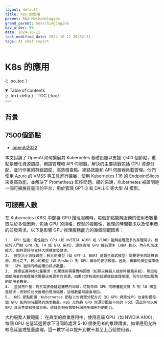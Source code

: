 ```yaml
---
layout: default
title: K8s 的應用
parent: RAG Methodologies
grand_parent: SearchingEngine
nav_order: 99
date: 2024-10-12 
last_modified_date: 2024-10-12 20:32:31
tags: AI chat report
---
```


# K8s 的應用
{: .no_toc }

<details open markdown="block">
  <summary>
    Table of contents
  </summary>
  {: .text-delta }
- TOC
{:toc}
</details>
---

## 背景

## 7500個節點

- [openAI2022](https://juejin.cn/post/7255230505409429559)

本文討論了 OpenAI 如何擴展其 Kubernetes 基礎設施以支援 7,500 個節點，重點是優化資源調度、網路管理和 API 伺服器。解決的主要挑戰包括 GPU 資源分配、並行作業的群組調度、高效檢查點、網路效能和 API 伺服器負載管理。他們使用 Azure 的 VMSS 等工具進行擴展，使用 Kubernetes 1.16 的 EndpointSlices 來提高效能，並解決了 Prometheus 監控問題。總的來說，Kubernetes 被證明是一個可擴展且靈活的平台，用於管理 GPT-3 和 DALL·E 等大型 AI 模型。

## 可服務人數

在 Kubernetes (K8S) 中部署 GPU 推理服務時，每個節點能夠服務的使用者數量取決於多個因素，包括 GPU 的規格、模型的複雜性、推理的時間要求以及使用者的並發需求。以下是影響 GPU 推理服務能力的幾個關鍵因素：

	1.	GPU 性能：高性能的 GPU（如 NVIDIA A100 或 V100）能夠處理更多的推理請求。相較於入門級 GPU（如 T4 或 GTX 系列），這些高端 GPU 擁有更多 CUDA 核心、內存和加速能力，能夠更好地支持大規模並發請求。
	2.	模型大小與複雜性：較大的模型（如 GPT-3、BERT 這類生成式模型）需要更多的計算資源。相比之下，較小的模型（如 ResNet）對 GPU 資源的要求較低。因此，複雜的模型會降低單一 GPU 能夠同時處理的請求數量。
	3.	推理延遲與吞吐量要求：如果應用需要實時回應（如聊天機器人或即時推薦系統），那麼每個使用者的推理請求需要佔用更多的資源。如果允許較高的延遲或批處理推理，則可以增加服務的使用者數量。
	4.	並發用戶量：對於需要低延遲響應的場景，可能每個 GPU 同時僅能支持 5 到 10 個並發請求；而對於批次推理的應用場景，這個數量可能會增加。
	5.	K8S 節點配置：Kubernetes 節點上的資源分配方式（如 GPU 資源分片）也會影響每個 GPU 能夠同時服務的請求數量。K8S 允許將 GPU 資源分配給不同的 Pod，因此你可以將 GPU 資源共享給多個容器，這樣能夠有效提升服務多個用戶的能力。

大約服務人數範圍：
在典型的商業應用中，使用高端 GPU（如 NVIDIA A100），每個 GPU 在低延遲要求下可同時處理 5-10 個使用者的推理請求。如果應用允許較高延遲或批量處理，這一數字可以提升到數十甚至上百個使用者。

